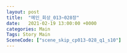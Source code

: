 ```yaml
---
layout: post
title:  "메인_회상_013~028장"
date:   2021-02-19 13:00:00 +0000
categories: Main
Tags: Story Main
SceneCode: ["scene_skip_cp013-028_q1_s10"]
---
```

